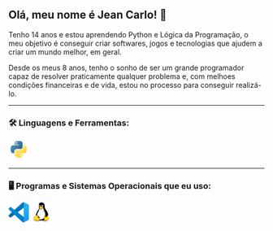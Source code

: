 ## Olá, meu nome é Jean Carlo! :wave:

Tenho 14 anos e estou aprendendo Python e Lógica da Programação, o meu objetivo é conseguir criar softwares, jogos e tecnologias que ajudem a criar um mundo melhor, em geral.

Desde os meus 8 anos, tenho o sonho de ser um grande programador capaz de resolver praticamente qualquer problema e, com melhoes condições financeiras e de vida, estou no processo para conseguir realizá-lo.

---

### :hammer_and_wrench: **Linguagens e Ferramentas:**

<div>
    <img src="https://github.com/devicons/devicon/blob/master/icons/python/python-original.svg" title="Python" alt="Python" width="40" height="40"/>
</div>

---

### :desktop_computer: **Programas e Sistemas Operacionais que eu uso:**

<div> 
    <img src="https://github.com/devicons/devicon/blob/master/icons/vscode/vscode-original.svg" title="VSCode" alt="VSCode" width="40" height="40"/>
    <img src="https://github.com/devicons/devicon/blob/master/icons/linux/linux-original.svg" title="Linux" alt="Linux" width="40" height="40"/>
</div>

